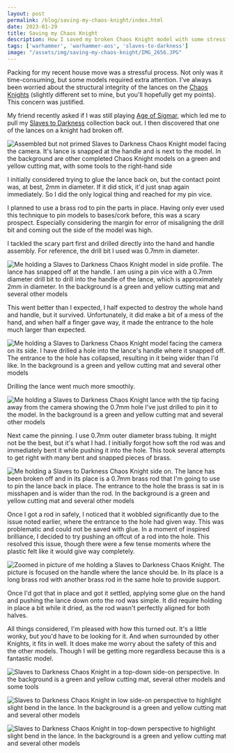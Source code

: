 ```yaml
---
layout: post
permalink: /blog/saving-my-chaos-knight/index.html
date: 2023-01-29
title: Saving my Chaos Knight
description: How I saved my broken Chaos Knight model with some stressful drilling
tags: ['warhammer', 'warhammer-aos', 'slaves-to-darkness']
image: "/assets/img/saving-my-chaos-knight/IMG_2656.JPG"
---
```


Packing for my recent house move was a stressful process. Not only was it time-consuming, but some models required extra attention. I've always been worried about the structural integrity of the lances on the [Chaos Knights](https://www.games-workshop.com/en-GB/slaves-to-darkness-chaos-knights-2023) (slightly different set to mine, but you'll hopefully get my points). This concern was justified.

My friend recently asked if I was still playing [Age of Sigmar](https://ageofsigmar.fandom.com/wiki/Age_of_Sigmar_Wiki), which led me to pull my [Slaves to Darkness](https://www.warhammer-community.com/2019/12/03/faction-focus-slaves-to-darknessgw-homepage-post-2/) collection back out. I then discovered that one of the lances on a knight had broken off.

![Assembled but not primed Slaves to Darkness Chaos Knight model facing the camera. It's lance is snapped at the handle and is next to the model. In the background are other completed Chaos Knight models on a green and yellow cutting mat, with some tools to the right-hand side](/assets/img/saving-my-chaos-knight/IMG_2625.JPG)

I initially considered trying to glue the lance back on, but the contact point was, at best, 2mm in diameter. If it did stick, it'd just snap again immediately. So I did the only logical thing and reached for my pin vice.

I planned to use a brass rod to pin the parts in place. Having only ever used this technique to pin models to bases/cork before, this was a scary prospect. Especially considering the margin for error of misaligning the drill bit and coming out the side of the model was high.

I tackled the scary part first and drilled directly into the hand and handle assembly. For reference, the drill bit I used was 0.7mm in diameter.

![Me holding a Slaves to Darkness Chaos Knight model in side profile. The lance has snapped off at the handle. I am using a pin vice with a 0.7mm diameter drill bit to drill into the handle of the lance, which is approximately 2mm in diameter. In the background is a green and yellow cutting mat and several other models](/assets/img/saving-my-chaos-knight/IMG_2627.JPG)

This went better than I expected, I half expected to destroy the whole hand and handle, but it survived. Unfortunately, it did make a bit of a mess of the hand, and when half a finger gave way, it made the entrance to the hole much larger than expected.

![Me holding a Slaves to Darkness Chaos Knight model facing the camera on its side. I have drilled a hole into the lance's handle where it snapped off. The entrance to the hole has collapsed, resulting in it being wider than I'd like. In the background is a green and yellow cutting mat and several other models](/assets/img/saving-my-chaos-knight/IMG_2636.JPG)

Drilling the lance went much more smoothly.

![Me holding a Slaves to Darkness Chaos Knight lance with the tip facing away from the camera showing the 0.7mm hole I've just drilled to pin it to the model. In the background is a green and yellow cutting mat and several other models](/assets/img/saving-my-chaos-knight/IMG_2635.JPG)

Next came the pinning. I use 0.7mm outer diameter brass tubing. It might not be the best, but it's what I had. I initially forgot how soft the rod was and immediately bent it while pushing it into the hole. This took several attempts to get right with many bent and snapped pieces of brass.

![Me holding a Slaves to Darkness Chaos Knight side on. The lance has been broken off and in its place is a 0.7mm brass rod that I'm going to use to pin the lance back in place. The entrance to the hole the brass is sat in is misshapen and is wider than the rod. In the background is a green and yellow cutting mat and several other models](/assets/img/saving-my-chaos-knight/IMG_2641.JPG)

Once I got a rod in safely, I noticed that it wobbled significantly due to the issue noted earlier, where the entrance to the hole had given way. This was problematic and could not be saved with glue. In a moment of inspired brilliance, I decided to try pushing an offcut of a rod into the hole. This resolved this issue, though there were a few tense moments where the plastic felt like it would give way completely.

![Zoomed in picture of me holding a Slaves to Darkness Chaos Knight. The picture is focused on the handle where the lance should be. In its place is a long brass rod with another brass rod in the same hole to provide support.](/assets/img/saving-my-chaos-knight/Screenshot-2023-01-29.png)

Once I'd got that in place and got it settled, applying some glue on the hand and pushing the lance down onto the rod was simple. It did require holding in place a bit while it dried, as the rod wasn't perfectly aligned for both halves.

All things considered, I'm pleased with how this turned out. It's a little wonky, but you'd have to be looking for it. And when surrounded by other Knights, it fits in well. It does make me worry about the safety of this and the other models. Though I will be getting more regardless because this is a fantastic model.

![Slaves to Darkness Chaos Knight in a top-down side-on perspective. In the background is a green and yellow cutting mat, several other models and some tools](/assets/img/saving-my-chaos-knight/IMG_2656.JPG)

![Slaves to Darkness Chaos Knight in low side-on perspective to highlight slight bend in the lance. In the background is a green and yellow cutting mat and several other models](/assets/img/saving-my-chaos-knight/IMG_2654.JPG)

![Slaves to Darkness Chaos Knight in top-down perspective to highlight slight bend in the lance. In the background is a green and yellow cutting mat and several other models](/assets/img/saving-my-chaos-knight/IMG_2653.JPG)
